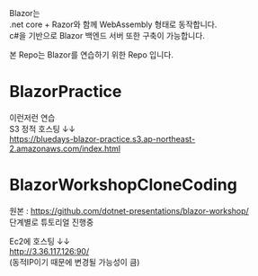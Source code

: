 Blazor는  
.net core + Razor와 함께 WebAssembly 형태로 동작합니다.  
c#을 기반으로 Blazor 백엔드 서버 또한 구축이 가능합니다.  

본 Repo는 Blazor를 연습하기 위한 Repo 입니다.  

# BlazorPractice  
이런저런 연습  
S3 정적 호스팅 ↓↓  
https://bluedays-blazor-practice.s3.ap-northeast-2.amazonaws.com/index.html  

# BlazorWorkshopCloneCoding  
원본 : https://github.com/dotnet-presentations/blazor-workshop/  
단계별로 튜토리얼 진행중  

Ec2에 호스팅 ↓↓  
http://3.36.117.126:90/  
(동적IP이기 때문에 변경될 가능성이 큼)  
